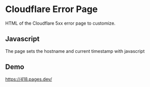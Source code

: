 # Cloudflare Error Page

HTML of the Cloudflare 5xx error page to customize.

## Javascript

The page sets the hostname and current timestamp with javascript

## Demo

https://418.pages.dev/